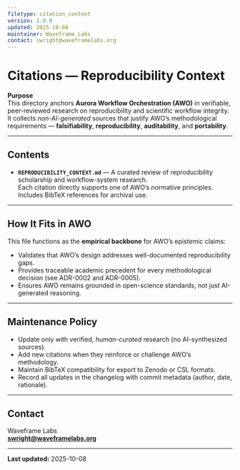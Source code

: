 ```yaml
---
filetype: citation_context  
version: 1.0.0  
updated: 2025-10-08  
maintainer: Waveframe Labs  
contact: swright@waveframelabs.org  
---
```


# Citations — Reproducibility Context

**Purpose**  
This directory anchors **Aurora Workflow Orchestration (AWO)** in verifiable, peer-reviewed research on reproducibility and scientific workflow integrity.  
It collects *non-AI-generated* sources that justify AWO’s methodological requirements — **falsifiability**, **reproducibility**, **auditability**, and **portability**.

---

## Contents

- **`REPRODUCIBILITY_CONTEXT.md`** — A curated review of reproducibility scholarship and workflow-system research.  
  Each citation directly supports one of AWO’s normative principles.  
  Includes BibTeX references for archival use.

---

## How It Fits in AWO

This file functions as the **empirical backbone** for AWO’s epistemic claims:  
- Validates that AWO’s design addresses well-documented reproducibility gaps.  
- Provides traceable academic precedent for every methodological decision (see ADR-0002 and ADR-0005).  
- Ensures AWO remains grounded in open-science standards, not just AI-generated reasoning.

---

## Maintenance Policy

- Update only with verified, *human-curated* research (no AI-synthesized sources).  
- Add new citations when they reinforce or challenge AWO’s methodology.  
- Maintain BibTeX compatibility for export to Zenodo or CSL formats.  
- Record all updates in the changelog with commit metadata (author, date, rationale).

---

## Contact

Waveframe Labs  
**swright@waveframelabs.org**

---

**Last updated:** 2025-10-08  
